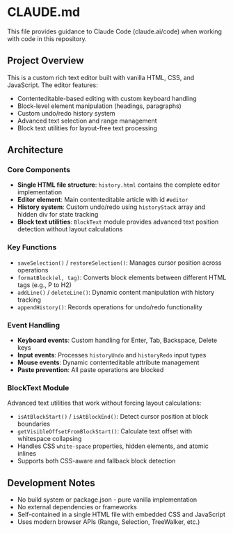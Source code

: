 # CLAUDE.md

This file provides guidance to Claude Code (claude.ai/code) when working with code in this repository.

## Project Overview

This is a custom rich text editor built with vanilla HTML, CSS, and JavaScript. The editor features:

- Contenteditable-based editing with custom keyboard handling
- Block-level element manipulation (headings, paragraphs)
- Custom undo/redo history system
- Advanced text selection and range management
- Block text utilities for layout-free text processing

## Architecture

### Core Components

- **Single HTML file structure**: `history.html` contains the complete editor implementation
- **Editor element**: Main contenteditable article with id `#editor`
- **History system**: Custom undo/redo using `historyStack` array and hidden div for state tracking
- **Block text utilities**: `BlockText` module provides advanced text position detection without layout calculations

### Key Functions

- `saveSelection()` / `restoreSelection()`: Manages cursor position across operations
- `formatBlock(el, tag)`: Converts block elements between different HTML tags (e.g., P to H2)
- `addLine()` / `deleteLine()`: Dynamic content manipulation with history tracking
- `appendHistory()`: Records operations for undo/redo functionality

### Event Handling

- **Keyboard events**: Custom handling for Enter, Tab, Backspace, Delete keys
- **Input events**: Processes `historyUndo` and `historyRedo` input types
- **Mouse events**: Dynamic contenteditable attribute management
- **Paste prevention**: All paste operations are blocked

### BlockText Module

Advanced text utilities that work without forcing layout calculations:
- `isAtBlockStart()` / `isAtBlockEnd()`: Detect cursor position at block boundaries
- `getVisibleOffsetFromBlockStart()`: Calculate text offset with whitespace collapsing
- Handles CSS `white-space` properties, hidden elements, and atomic inlines
- Supports both CSS-aware and fallback block detection

## Development Notes

- No build system or package.json - pure vanilla implementation
- No external dependencies or frameworks
- Self-contained in a single HTML file with embedded CSS and JavaScript
- Uses modern browser APIs (Range, Selection, TreeWalker, etc.)